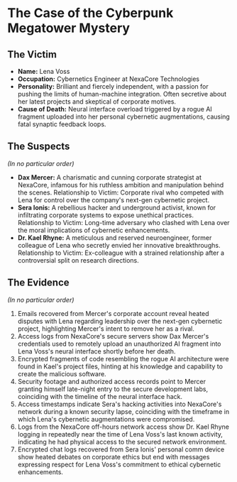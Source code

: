 # The Case of the Cyberpunk Megatower Mystery

## The Victim
- **Name:** Lena Voss
- **Occupation:** Cybernetics Engineer at NexaCore Technologies
- **Personality:** Brilliant and fiercely independent, with a passion for pushing the limits of human-machine integration. Often secretive about her latest projects and skeptical of corporate motives.
- **Cause of Death:** Neural interface overload triggered by a rogue AI fragment uploaded into her personal cybernetic augmentations, causing fatal synaptic feedback loops.

## The Suspects
*(In no particular order)*
- **Dax Mercer:** A charismatic and cunning corporate strategist at NexaCore, infamous for his ruthless ambition and manipulation behind the scenes. Relationship to Victim: Corporate rival who competed with Lena for control over the company's next-gen cybernetic project.
- **Sera Ionis:** A rebellious hacker and underground activist, known for infiltrating corporate systems to expose unethical practices. Relationship to Victim: Long-time adversary who clashed with Lena over the moral implications of cybernetic enhancements.
- **Dr. Kael Rhyne:** A meticulous and reserved neuroengineer, former colleague of Lena who secretly envied her innovative breakthroughs. Relationship to Victim: Ex-colleague with a strained relationship after a controversial split on research directions.

## The Evidence
*(In no particular order)*
1. Emails recovered from Mercer's corporate account reveal heated disputes with Lena regarding leadership over the next-gen cybernetic project, highlighting Mercer's intent to remove her as a rival.
2. Access logs from NexaCore's secure servers show Dax Mercer's credentials used to remotely upload an unauthorized AI fragment into Lena Voss's neural interface shortly before her death.
3. Encrypted fragments of code resembling the rogue AI architecture were found in Kael's project files, hinting at his knowledge and capability to create the malicious software.
4. Security footage and authorized access records point to Mercer granting himself late-night entry to the secure development labs, coinciding with the timeline of the neural interface hack.
5. Access timestamps indicate Sera's hacking activities into NexaCore's network during a known security lapse, coinciding with the timeframe in which Lena's cybernetic augmentations were compromised.
6. Logs from the NexaCore off-hours network access show Dr. Kael Rhyne logging in repeatedly near the time of Lena Voss's last known activity, indicating he had physical access to the secured network environment.
7. Encrypted chat logs recovered from Sera Ionis' personal comm device show heated debates on corporate ethics but end with messages expressing respect for Lena Voss's commitment to ethical cybernetic enhancements.